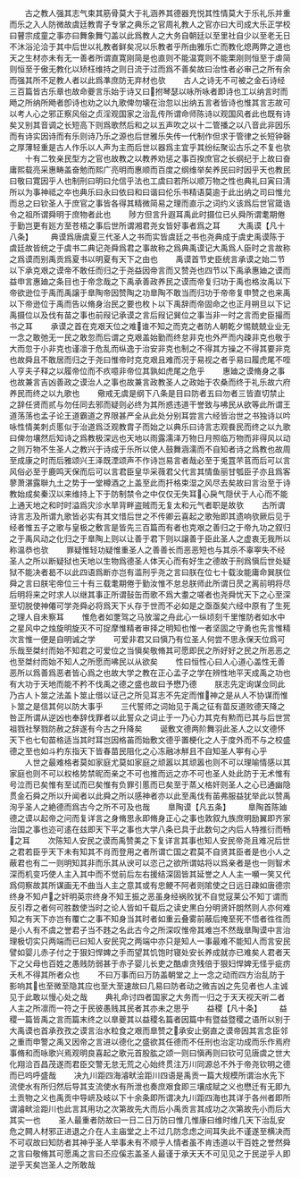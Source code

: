 <!-- { "loadSidebar": true } -->
　　古之教人强其志气束其筋骨莫大于礼涵养其德器充悦其性情莫大于乐礼乐并重而乐之入人防微故虞廷教胄子专掌之典乐之官周礼教人之官亦曰大司成大乐正学校曰瞽宗成童之事亦曰舞象舞勺盖以此爲教人之大务自朝廷以至里社自少以至老无日不沐浴沦洽于其中后世以礼教者鲜矣况以乐教者乎所由雅乐亡而教化熄两弊之道也天之生材亦未有无一善者所谓直寛刚简是也直则不能温寛则不能栗刚则恒至于虐简则恒至于傲无教化以矫枉维持之则日流于过而爲不善矣故曰治性者必审己之所有余而强其所不足教人者以此爲凖庶防无弃材也欤
　　古人之诗无不可被之金石诗经三百篇皆古乐章也故命夔言乐始于诗又曰拊琴瑟以咏所咏者即诗也工以纳言时而飏之所纳所飏者卽诗也劝之以九歌俾勿壊在治忽以出纳五言者皆诗也惟其言志故可以考人心之邪正察风俗之贞淫观国家之治乱传所谓命师陈诗以观国风者此也既有诗矣又别其音调之长短高下则爲歌然后和之以五声吹之以十二管播之以八音此非因乐而有诗实因诗而有乐则诗乃乐之源也后世雅乐失传一代制作但求于管律之长短钟磬之厚薄轻重是古人作乐以人声为主而后世以器爲主宜乎其纷纭聚讼古乐之不复也欤
　　十有二牧亲民型方之官也故教之以教养劝惩之事百揆庶官之长纲纪于上故曰奋庸熙载亮采惠畴盖奋勉而熙广亮明而惠顺而百度之纲维举矣养民曰时因乎天也教民曰敬曰寛因乎人也制刑曰明曰允信乎法也工虞曰若所以顺万物之性也典礼曰寅曰淸所以为事神祗之夲也典乐曰永曰依曰和曰谐曰伦乐书精语莫逾于此出纳之司曰惟允而总之曰钦圣人于庶官之事皆各得其精微简易之理而直示之词约义该爲后世官箴诰令之祖所谓舜明于庶物者此也
　　陟方但言升遐耳禹此时摄位已乆舜所谓耄期倦于勤岂更有廵方至苍梧之事后世所谓湘君尧女皆好事者爲之耳
　　大禹谟【凡十八条】
　　典谟爲唐虞夏三代圣人之书而实皆虞廷之书也尧典成于虞史禹谟陈于虞廷故皆统之于虞书二典记尧舜爲君之事故称之爲典禹谟记大禹爲人臣时之言故称之爲谟而别禹贡爲夏书以明夏有天下之由也
　　禹谟首节史臣统言承谟之始二节以下承克艰之谟帝不敢任而归之于尧益因帝言而又赞尧也四节以下禹承惠廸之谟而益申言惠廸之条目也于帝念哉之下禹承善政养民之谟而帝复归功于禹也格汝禹以下帝欲逊位于禹而禹譲于臯陶帝因赞陶之功臯陶不敢当而归功于帝帝复申赞之也来禹以下帝逊位于禹而告以脩身治民之要也枚卜以下禹辞而帝固命之也正月朔旦以下记禹摄位以及伐有苗之事也前叚记承谟之言后叚记巽位之事当非一时之言而史臣撮而书之耳
　　承谟之首在克艰天位之难谁不知之而克之者防人朝乾夕惕兢兢业业无一念之敢弛无一民之敢忽而后谓之克艰盖始勤而终怠非克也外严而内疎非克也敬于大而忽于小非克也谨凛于危乱而纵逸于治安非克也制之不得其方操之不得其要非克也故舜且不敢居而归之于尧曰惟帝时克克艰且难而况于易视之者乎易曰履虎尾不咥人亨夫子释之以履帝位而不疚噫非帝位其孰如虎尾之危乎
　　惠廸之谟脩身之事也故兼言吉凶善政之谟治人之事也故兼言政教圣人之政始于农桑而终于礼乐故六府养民而终之以九歌也
　　儆戒无虞是纲下八条是目曰防者五曰勿者三皆直切禁止之辞任贤而贰与勿任同去邪而疑则必终为其所惑违道干誉致与咈民从欲等此所谓王道荡荡也孟子论王道霸道之界限甚严全从此处分别耳尝言六经皆治世之书独诗以吟咏性情美刺贞慝似于治道爲泛观教胄子而始之以典乐曰诗言志观飬民而终之以九歌曰俾勿壤然后知诗之爲教极深远也天地以雨露濡泽万物日月照临万物而非得风以动之则万物不生圣人之教兴于诗成于乐所以使人鼓舞涵濡而不自知者诗之爲教也故周至成康之时而后雅颂兴王泽既湮颂声不作诗岂易言者哉必至于兎罝芣苢而后可以言风俗必至于鹿鸣天保而后可以言君臣皇华采薇君父代言其情鱼丽甘瓠臣子亦且爲客蓼萧湛露聨九土之势于一堂樽酒之上盖至此而扞格束湿之风尽去矣故曰言治至于诗教始成矣秦汉以来维持上下于防制禁令之中仅仅无失耳心戾气隠伏于人心而不能上通天地之和时时溢爲灾沴水旱背畔盗贼而无复太和元气者职是故欤
　　古所谓诗言志及所谓九歌皆必实有其文惜后世之不传卿云喜起之歌殆即其遗响欤厥后见于经者惟五子之歌与皇极之敷言是皆先三百篇而有者也克艰之善归之于帝九功之叙归之于禹风动之化归之于臯陶上则以让善于君下则以譲善于臣此圣人之虚衷无我所以称温恭也欤
　　罪疑惟轻功疑惟重圣人之善善长而恶恶短也与其杀不辜寕失不经圣人之所以断疑狱也天地以生物爲德圣人体天心而有好生之德故于刑爲愼后世处疑狱不能决者曷不以此四语爲断亦岂有滥刑乎尧之言曰朕在位七十载汝能庸命巽朕位舜之言曰朕宅帝位三十有三载耄期倦于勤汝惟不怠总朕师此所谓日昃之离前明将尽后明将来之时求人以继其事正所谓鼔缶而歌不爲大耋之嗟者也尧舜忧天下之心至深至切脱使神僊可学尧舜必将爲天下乆存于世而不必如是之亟亟矣六经中原有了生死之理人自未察耳
　　惟危者如覂驾之马放溜之舟此心一纵顷刻千里惟防者如水中之星风中之烛旋明旋灭不可捉摩惟精者审择之明知也惟一者坚固之守勇也先言惟精次言惟一便是自明诚之学
　　可爱非君又曰愼乃有位圣人何尝不思永保天位爲可乐哉至桀纣而始不知君之可爱位之当愼矣敬脩其可愿即民之所好好之民之所恶恶之也至桀纣而始不知人之所愿而咈民以从欲矣
　　性曰恒性心曰人心道心盖性无善恶所以爲善爲恶者皆心爲之也故大学之教在正心孟子之学在辨性地平天成禹之功也有大功于天地而能不矜不伐禹之德之盛也故曰予懋乃德
　　朕志先定询谋佥同此乃古人卜筮之法盖卜筮止借以证己之所见耳志不先定而惟神之是从人不协谋而惟卜筮之是信其何以防大事乎
　　三代誓师之词始见于禹之征有苗反道败德天降之咎正所谓从逆凶也奉辞伐罪者以此誓众之词止于一乃心力其克有勲而已其与后世赏祖戮社孥戮防赦之辞遂有今古之升降矣
　　诞敷文德两阶舞羽此圣人之以文德怀天下也七旬苗格适当其时耳岂因格苖而始敷文德乎置梗化之人于度外而不与之校盛德之至也如斗杓东指天下皆春苗民阻化之心冻融冰觧且不自知圣人寕有心乎
　　人世之最难格者莫如家庭尤莫如家庭之顽嚣以其顽嚣也则不可以理喻情感以其家庭也则不可以权格势禁昵而亲之不可也推而远之亦不可也圣人处此防于无术惟有号泣而已矣惟有至试而已矣惟有负罪引慝而已矣至于蒸乂格奸则圣人之心已通幽隐贯金石舜之所以升闻者以此舜之所以感神者亦以此至禹伐有苖弗服益犹举此以赞禹洵乎圣人之絶德而爲古今之所不可及也哉
　　臯陶谟【凡五条】
　　臯陶首陈廸德之谟以起帝之问而复详言之身脩思永即脩身正心之事也敦叙九族庶明励翼即齐家治国之事也迩可逺在兹即天下平之事也大学八条已具于此数句之内后人特推衍而畅之耳
　　次陈知人安民之谟而禹赞美之下复详言其事也知人安民帝尧且难况后世之君若臣乎天下未有知其不肖而登用之者所谓亡国之君莫不自贤其臣者是也小人之蔽君也有二一则明知其非而乐其从谀可以恣己之欲所谓姑将以爲亲者是也一则智术深而机变巧使人主入其中而不觉前后左右援结深固皆其延誉之人人主一嚬一笑又代爲伺察故其所谋画无不曲当人主之意其或有忠鲠不阿者则隂使之日远日疎如唐德宗终身不知卢之奸明英宗终身不知王振之恶虽身经祸败犹不自觉寇莱公不知丁谓而反引荐之者何可胜数使当时之论人皆如千载后之读史黒白分明贤奸朗然则人亦何难知之有天下亦岂有覆亡之事不知身当其时者如重云叠雾前蔽后掩至死不悟者徃徃而是小人有不虞之誉君子当不韪之名此古今之所深叹惟帝其难岂不然哉臯陶谟中言治理极切实只两端而已曰知人安民究之两端中亦只是知人一事最难不能知人而言安民譬如婴儿赤子付之于狠妇悍婢之手而望其饥饱时寝处安长养成就亦已难矣人君者天下之父母也百姓之愚贱防弱甚于赤子婴儿长吏之酷虐贪残倍于狠妇悍婢无怪乎疵疠夭札不得其所者众也
　　不曰万事而曰万防盖朝堂之上一念之动而四方治乱防于影响其也至微至隐其应也至大至速故曰几易曰防者动之微吉凶之先见者也人主诚见于此敢以慢心处之哉
　　典礼命讨四者国家之大务而一归之于天天视天听二者人主之所凛而一符之于民彼愚贱其民者其亦未之思乎
　　益稷【凡十条】
　　益稷一篇皆禹之言而篇末终之以臯夔其以益稷名篇者因篇中有暨益暨稷之语所以别于大禹谟也首承孜孜之谟言治水粒食之艰而臯赞之承安止弼直之谟帝因其言念臣邻之重而申警之禹又因帝之言进以德化之盛欲其任德而不任刑也治定功成而乐作焉府事脩和而咏歌兴焉观明良喜起之歌元首股肱之颂一则曰愼再则曰钦可见唐虞之世大化翔洽百昌茂遂而君臣交警无怠无荒之心始终贯注万川同源总不外于帝尧钦明之德而已呜呼盛哉
　　决九川距四海濬畎浍距川四语是禹贡一篇大规模所谓治水先下流使水有所归然后导其支流使水有所泄也奏庶艰食即三壤成赋之义也懋迁有无即九土贡物之义也禹贡中导岍及岐以下十余条即所谓决九川距四海也其详于各州者即所谓濬畎浍距川也此言其用功之次第故先大而后小禹贡言其成功之次第故先小而后大其实一也
　　圣人最重者防故曰一日二日万防曰惟几惟康曰维时维几天下治乱安危之闗人材邪正进退之介在人主庙堂之上不过几防念虑之间耳失此不谨遂至横决而不可収故曰知防者其神乎圣人举事未有不顺乎人情者虽不肯违道以干百姓之誉然舜之言曰敬脩其可愿禹之言曰丕应傒志盖圣人最谨于承天天不可见见之于民逆乎人即逆乎天矣岂圣人之所敢哉
